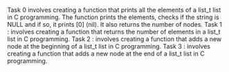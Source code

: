  Task 0 involves creating a function that prints all the elements of a list_t list in C programming. The function prints the elements, checks if the string is NULL and if so, it prints [0] (nil). It also returns the number of nodes.
Task 1 : involves creating a function that returns the number of elements in a list_t list in C programming.
Task 2 : involves creating a function that adds a new node at the beginning of a list_t list in C programming.
Task 3 : involves creating a function that adds a new node at the end of a list_t list in C programming.
